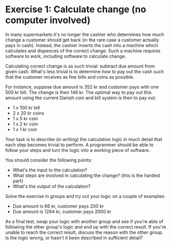 ﻿# Exercise 1: Calculate change (no computer involved)

In many supermarkets it's no longer the cashier who determines how much change a customer should
get back (in the rare case a customer actually pays in cash). Instead, the cashier inserts the 
cash into a machine which calculates and dispences of the correct change. Such a machine requires 
software to work, including software to calculate change.

Calculating correct change is as such trivial: subtract due amount from given cash. What's
less trivial is to determine *how* to pay out the cash such that the customer receives as few 
bills and coins as possible.

For instance, suppose due amount is 352 kr and customer pays with one 500 kr bill. The change
is then 148 kr. The optimal way to pay out this amount using the current Danish coin and bill 
system is then to pay out: 

  * 1 x 100 kr bill 
  * 2 x 20 kr coins 
  * 1 x 5 kr coin 
  * 1 x 2 kr coin 
  * 1 x 1 kr coin

Your task is to describe (in writing) the calculation logic in much detail that each step 
becomes trivial to perform. A programmer should be able to follow your steps and turn the 
logic into a working piece of software.

You should consider the following points: 

  * What's the input to the calculation?
  * What steps are involved in calculating the change? (this is the hardest part)
  * What's the output of the calculation?

Solve the exercise in groups and try out your logic on a couple of examples:

  * Due amount is 66 kr, customer pays 200 kr
  * Due amount is 1284 kr, customer pays 2000 kr

As a final test, swap your logic with another group and see if you're able of following
the other group's logic and end up with the correct result. If you're unable to reach the 
correct result, discuss the reason with the other group. Is the logic wrong, or hasn't it 
been described in sufficient detail?